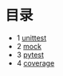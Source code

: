 # 目录

- 1 [unittest](unittest.md)
- 2 [mock](mock.md)
- 3 [pytest](pytest.md)
- 4 [coverage](coverage.md)
